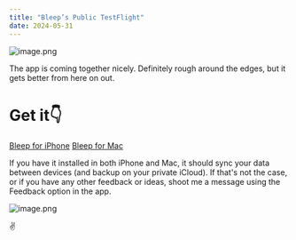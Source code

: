 ```yaml
---
title: "Bleep’s Public TestFlight"
date: 2024-05-31
---
```


![image.png](/blog-images/37447-1.png)

The app is coming together nicely. Definitely rough around the edges, but it gets better from here on out.

# Get it👇
[Bleep for iPhone](https://testflight.apple.com/join/h1yYMPCj)
[Bleep for Mac](https://testflight.apple.com/join/BX1BR1c0)

If you have it installed in both iPhone and Mac, it should sync your data between devices (and backup on your private iCloud). If that's not the case, or if you have any other feedback or ideas, shoot me a message using the Feedback option in the app.

![image.png](/blog-images/37447-2.png)

✌️
